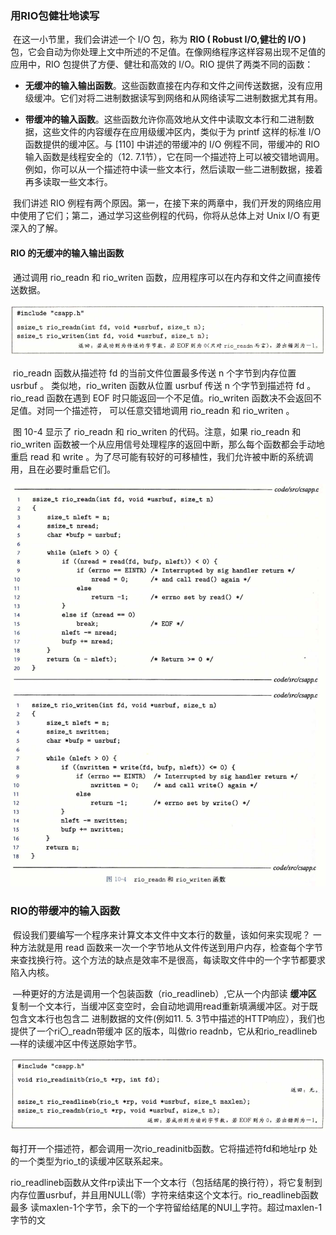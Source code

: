 ### 用RIO包健壮地读写

​		在这一小节里，我们会讲述一个 I/O 包，称为 **RIO ( Robust I/O,健壮的 I/O )** 包，它会自动为你处理上文中所述的不足值。在像网络程序这样容易出现不足值的应用中，RIO 包提供了方便、健壮和高效的 I/O。RIO 提供了两类不同的函数：

* **无缓冲的输入输出函数**。这些函数直接在内存和文件之间传送数据，没有应用级缓冲。它们对将二进制数据读写到网络和从网络读写二进制数据尤其有用。

* **带缓冲的输入函数**。这些函数允许你高效地从文件中读取文本行和二进制数据，这些文件的内容缓存在应用级缓冲区内，类似于为 printf 这样的标准 I/O 函数提供的缓冲区。与 [110] 中讲述的带缓冲的 I/O 例程不同，带缓冲的 RIO 输入函数是线程安全的（12. 7.1节），它在同一个描述符上可以被交错地调用。例如，你可以从一个描述符中读一些文本行，然后读取一些二进制数据，接着再多读取一些文本行。

​        我们讲述 RIO 例程有两个原因。第一，在接下来的两章中，我们开发的网络应用中使用了它们；第二，通过学习这些例程的代码，你将从总体上对 Unix I/O 有更深入的了解。



#### RIO 的无缓冲的输入输出函数

​		通过调用 rio_readn 和 rio_writen 函数，应用程序可以在内存和文件之间直接传送数据。

![05公式1](./markdownimage/05公式1.png)

​		rio_readn 函数从描述符 fd 的当前文件位置最多传送 n 个字节到内存位置 usrbuf 。 类似地，rio_writen 函数从位置 usrbuf 传送 n 个字节到描述符 fd 。rio_read 函数在遇到 EOF 时只能返回一个不足值。rio_writen 函数决不会返回不足值。对同一个描述符， 可以任意交错地调用 rio_readn 和 rio_writen 。

​		图 10-4 显示了 rio_readn 和 rio_writen 的代码。注意，如果 rio_readn 和 rio_writen 函数被一个从应用信号处理程序的返回中断，那么每个函数都会手动地重启 read 和 write 。为了尽可能有较好的可移植性，我们允许被中断的系统调用，且在必要时重启它们。

![05rio_readn和rio_writen函数](./markdownimage/05rio_readn和rio_writen函数.png)





### RIO的带缓冲的输入函数

​		假设我们要编写一个程序来计算文本文件中文本行的数量，该如何来实现呢？ 一种方法就是用 read 函数来一次一个字节地从文件传送到用户内存，检查每个字节来查找换行符。这个方法的缺点是效率不是很高，每读取文件中的一个字节都要求陷入内核。

​		—种更好的方法是调用一个包装函数（rio_readlineb）,它从一个内部读 **缓冲区** 复制一个文本行，当缓冲区变空时，会自动地调用read重新填满缓冲区。对于既包含文本行也包含二 进制数据的文件(例如11. 5. 3节中描述的HTTP响应），我们也提供了一个ri〇_readn带缓冲 区的版本，叫做rio readnb，它从和rio_readlineb—样的读缓冲区中传送原始字节。

![05公式2](./markdownimage/05公式2.png)

​		每打开一个描述符，都会调用一次rio_readinitb函数。它将描述符fd和地址rp 处的一个类型为rio_t的读缓冲区联系起来。

​		rio_readlineb函数从文件rp读出下一个文本行（包括结尾的换行符），将它复制到 内存位置usrbuf，并且用NULL(零）字符来结束这个文本行。rio_readlineb函数最多 读maxlen-1个字节，余下的一个字符留给结尾的NUI丄字符。超过maxlen-1字节的文